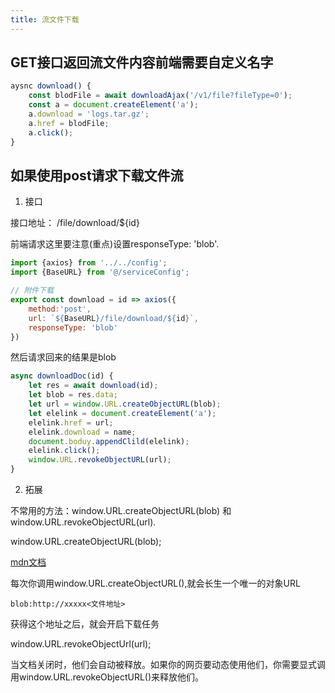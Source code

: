 ```yaml
---
title: 流文件下载
---
```


## GET接口返回流文件内容前端需要自定义名字

```js
aysnc download() {
	const blodFile = await downloadAjax('/v1/file?fileType=0');
    const a = document.createElement('a');
    a.download = 'logs.tar.gz';
    a.href = blodFile;
    a.click();
}
```

## 如果使用post请求下载文件流

1. 接口

接口地址： /file/download/${id}

前端请求这里要注意(重点)设置responseType: 'blob'.

```js
import {axios} from '../../config';
import {BaseURL} from '@/serviceConfig';

// 附件下载
export const download = id => axios({
	method:'post',
    url: `${BaseURL}/file/download/${id}`,
    responseType: 'blob'
})
```
然后请求回来的结果是blob
```js
async downloadDoc(id) {
	let res = await download(id);
    let blob = res.data;
    let url = window.URL.createObjectURL(blob);
    let elelink = document.createElement('a');
    elelink.href = url;
    elelink.download = name;
    document.boduy.appendClild(elelink);
    elelink.click();
    window.URL.revokeObjectURL(url);
}
```
2. 拓展

不常用的方法：window.URL.createObjectURL(blob) 和window.URL.revokeObjectURL(url).

window.URL.createObjectURL(blob);

[mdn文档]( https://developer.mozilla.org/zh-CN/docs/Web/API/URL/createObjectURL)

每次你调用window.URL.createObjectURL(),就会长生一个唯一的对象URL

```
blob:http://xxxxx<文件地址>
```
获得这个地址之后，就会开启下载任务

window.URL.revokeObjectUrl(url);

当文档关闭时，他们会自动被释放。如果你的网页要动态使用他们，你需要显式调用window.URL.revokeObjectURL()来释放他们。